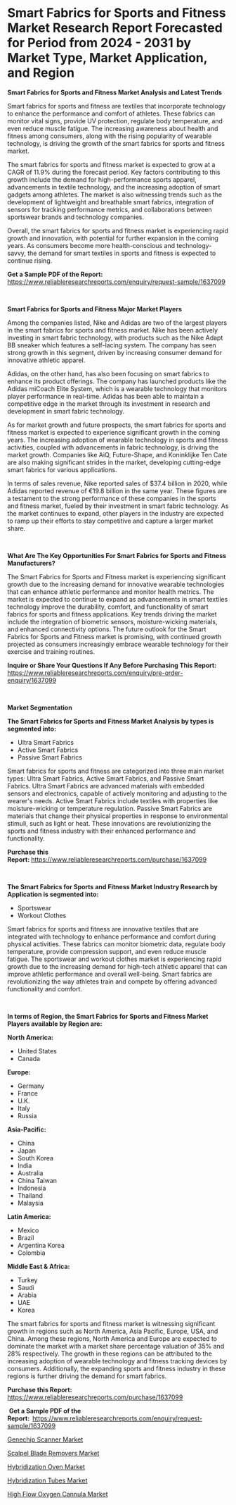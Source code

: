 <p><h1>Smart Fabrics for Sports and Fitness Market Research Report Forecasted for Period from 2024 -  2031 by Market Type, Market Application, and Region</h1></p><p><strong>Smart Fabrics for Sports and Fitness Market Analysis and Latest Trends</strong></p>
<p><p>Smart fabrics for sports and fitness are textiles that incorporate technology to enhance the performance and comfort of athletes. These fabrics can monitor vital signs, provide UV protection, regulate body temperature, and even reduce muscle fatigue. The increasing awareness about health and fitness among consumers, along with the rising popularity of wearable technology, is driving the growth of the smart fabrics for sports and fitness market.</p><p>The smart fabrics for sports and fitness market is expected to grow at a CAGR of 11.9% during the forecast period. Key factors contributing to this growth include the demand for high-performance sports apparel, advancements in textile technology, and the increasing adoption of smart gadgets among athletes. The market is also witnessing trends such as the development of lightweight and breathable smart fabrics, integration of sensors for tracking performance metrics, and collaborations between sportswear brands and technology companies.</p><p>Overall, the smart fabrics for sports and fitness market is experiencing rapid growth and innovation, with potential for further expansion in the coming years. As consumers become more health-conscious and technology-savvy, the demand for smart textiles in sports and fitness is expected to continue rising.</p></p>
<p><strong>Get a Sample PDF of the Report:&nbsp;</strong> <a href="https://www.reliableresearchreports.com/enquiry/request-sample/1637099">https://www.reliableresearchreports.com/enquiry/request-sample/1637099</a></p>
<p>&nbsp;</p>
<p><strong>Smart Fabrics for Sports and Fitness Major Market Players</strong></p>
<p><p>Among the companies listed, Nike and Adidas are two of the largest players in the smart fabrics for sports and fitness market. Nike has been actively investing in smart fabric technology, with products such as the Nike Adapt BB sneaker which features a self-lacing system. The company has seen strong growth in this segment, driven by increasing consumer demand for innovative athletic apparel.</p><p>Adidas, on the other hand, has also been focusing on smart fabrics to enhance its product offerings. The company has launched products like the Adidas miCoach Elite System, which is a wearable technology that monitors player performance in real-time. Adidas has been able to maintain a competitive edge in the market through its investment in research and development in smart fabric technology.</p><p>As for market growth and future prospects, the smart fabrics for sports and fitness market is expected to experience significant growth in the coming years. The increasing adoption of wearable technology in sports and fitness activities, coupled with advancements in fabric technology, is driving the market growth. Companies like AiQ, Future-Shape, and Koninklijke Ten Cate are also making significant strides in the market, developing cutting-edge smart fabrics for various applications.</p><p>In terms of sales revenue, Nike reported sales of $37.4 billion in 2020, while Adidas reported revenue of €19.8 billion in the same year. These figures are a testament to the strong performance of these companies in the sports and fitness market, fueled by their investment in smart fabric technology. As the market continues to expand, other players in the industry are expected to ramp up their efforts to stay competitive and capture a larger market share.</p></p>
<p>&nbsp;</p>
<p><strong>What Are The Key Opportunities For Smart Fabrics for Sports and Fitness Manufacturers?</strong></p>
<p><p>The Smart Fabrics for Sports and Fitness market is experiencing significant growth due to the increasing demand for innovative wearable technologies that can enhance athletic performance and monitor health metrics. The market is expected to continue to expand as advancements in smart textiles technology improve the durability, comfort, and functionality of smart fabrics for sports and fitness applications. Key trends driving the market include the integration of biometric sensors, moisture-wicking materials, and enhanced connectivity options. The future outlook for the Smart Fabrics for Sports and Fitness market is promising, with continued growth projected as consumers increasingly embrace wearable technology for their exercise and training routines.</p></p>
<p><strong>Inquire or Share Your Questions If Any Before Purchasing This Report:</strong> <a href="https://www.reliableresearchreports.com/enquiry/pre-order-enquiry/1637099">https://www.reliableresearchreports.com/enquiry/pre-order-enquiry/1637099</a></p>
<p>&nbsp;</p>
<p><strong>Market Segmentation</strong></p>
<p><strong>The Smart Fabrics for Sports and Fitness Market Analysis by types is segmented into:</strong></p>
<p><ul><li>Ultra Smart Fabrics</li><li>Active Smart Fabrics</li><li>Passive Smart Fabrics</li></ul></p>
<p><p>Smart fabrics for sports and fitness are categorized into three main market types: Ultra Smart Fabrics, Active Smart Fabrics, and Passive Smart Fabrics. Ultra Smart Fabrics are advanced materials with embedded sensors and electronics, capable of actively monitoring and adjusting to the wearer's needs. Active Smart Fabrics include textiles with properties like moisture-wicking or temperature regulation. Passive Smart Fabrics are materials that change their physical properties in response to environmental stimuli, such as light or heat. These innovations are revolutionizing the sports and fitness industry with their enhanced performance and functionality.</p></p>
<p><strong>Purchase this Report:&nbsp;</strong><a href="https://www.reliableresearchreports.com/purchase/1637099">https://www.reliableresearchreports.com/purchase/1637099</a></p>
<p>&nbsp;</p>
<p><strong>The Smart Fabrics for Sports and Fitness Market Industry Research by Application is segmented into:</strong></p>
<p><ul><li>Sportswear</li><li>Workout Clothes</li></ul></p>
<p><p>Smart fabrics for sports and fitness are innovative textiles that are integrated with technology to enhance performance and comfort during physical activities. These fabrics can monitor biometric data, regulate body temperature, provide compression support, and even reduce muscle fatigue. The sportswear and workout clothes market is experiencing rapid growth due to the increasing demand for high-tech athletic apparel that can improve athletic performance and overall well-being. Smart fabrics are revolutionizing the way athletes train and compete by offering advanced functionality and comfort.</p></p>
<p>&nbsp;</p>
<p><strong>In terms of Region, the Smart Fabrics for Sports and Fitness Market Players available by Region are:</strong></p>
<p>
    <p> <strong> North America: </strong>
        <ul>
            <li>United States</li>
            <li>Canada</li>
        </ul>
        </p> 
    <p> <strong> Europe: </strong>
        <ul>
            <li>Germany</li>
            <li>France</li>
            <li>U.K.</li>
            <li>Italy</li>
            <li>Russia</li>
        </ul>
        </p> 
    <p> <strong> Asia-Pacific: </strong>
        <ul>
            <li>China</li>
            <li>Japan</li>
            <li>South Korea</li>
            <li>India</li>
            <li>Australia</li>
            <li>China Taiwan</li>
            <li>Indonesia</li>
            <li>Thailand</li>
            <li>Malaysia</li>
        </ul>
        </p> 
    <p> <strong> Latin America: </strong>
        <ul>
            <li>Mexico</li>
            <li>Brazil</li>
            <li>Argentina Korea</li>
            <li>Colombia</li>
        </ul>
        </p> 
    <p> <strong> Middle East & Africa: </strong>
        <ul>
            <li>Turkey</li>
            <li>Saudi</li>
            <li>Arabia</li>
            <li>UAE</li>
            <li>Korea</li>
        </ul>
    </p>
    </p>
<p><p>The smart fabrics for sports and fitness market is witnessing significant growth in regions such as North America, Asia Pacific, Europe, USA, and China. Among these regions, North America and Europe are expected to dominate the market with a market share percentage valuation of 35% and 28% respectively. The growth in these regions can be attributed to the increasing adoption of wearable technology and fitness tracking devices by consumers. Additionally, the expanding sports and fitness industry in these regions is further driving the demand for smart fabrics.</p></p>
<p><strong>Purchase this Report: </strong><a href="https://www.reliableresearchreports.com/purchase/1637099">https://www.reliableresearchreports.com/purchase/1637099</a></p>
<p>&nbsp;<strong>Get a Sample PDF of the Report:&nbsp;&nbsp;</strong><a href="https://www.reliableresearchreports.com/enquiry/request-sample/1637099">https://www.reliableresearchreports.com/enquiry/request-sample/1637099</a></p>
<p><strong></strong></p>
<p><p><a href="https://medium.com/@v25590012/genechip-scanner-market-report-reveals-the-latest-trends-and-growth-opportunities-of-this-market-75e5585d24cd">Genechip Scanner Market</a></p><p><a href="https://medium.com/@v25590012/scalpel-blade-removers-market-insights-into-market-cagr-market-trends-and-growth-strategies-664b0ce6258e">Scalpel Blade Removers Market</a></p><p><a href="https://medium.com/@v25590012/hybridization-oven-market-size-cagr-trends-2024-2030-108f1526b57a">Hybridization Oven Market</a></p><p><a href="https://medium.com/@v25590012/hybridization-tubes-market-competitive-analysis-market-trends-and-forecast-to-2031-1a2d3b3af2b5">Hybridization Tubes Market</a></p><p><a href="https://medium.com/@v25590012/high-flow-oxygen-cannula-market-exploring-market-share-market-trends-and-future-growth-f5613eb0b05f">High Flow Oxygen Cannula Market</a></p></p>